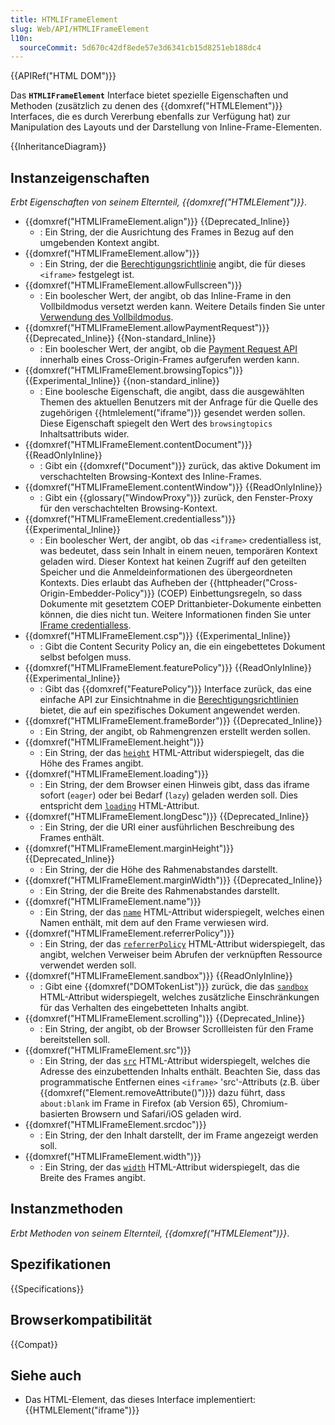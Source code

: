 ```yaml
---
title: HTMLIFrameElement
slug: Web/API/HTMLIFrameElement
l10n:
  sourceCommit: 5d670c42df8ede57e3d6341cb15d8251eb188dc4
---
```


{{APIRef("HTML DOM")}}

Das **`HTMLIFrameElement`** Interface bietet spezielle Eigenschaften und Methoden (zusätzlich zu denen des {{domxref("HTMLElement")}} Interfaces, die es durch Vererbung ebenfalls zur Verfügung hat) zur Manipulation des Layouts und der Darstellung von Inline-Frame-Elementen.

{{InheritanceDiagram}}

## Instanzeigenschaften

_Erbt Eigenschaften von seinem Elternteil, {{domxref("HTMLElement")}}_.

- {{domxref("HTMLIFrameElement.align")}} {{Deprecated_Inline}}
  - : Ein String, der die Ausrichtung des Frames in Bezug auf den umgebenden Kontext angibt.
- {{domxref("HTMLIFrameElement.allow")}}
  - : Ein String, der die [Berechtigungsrichtlinie](/de/docs/Web/HTTP/Permissions_Policy) angibt, die für dieses `<iframe>` festgelegt ist.
- {{domxref("HTMLIFrameElement.allowFullscreen")}}
  - : Ein boolescher Wert, der angibt, ob das Inline-Frame in den Vollbildmodus versetzt werden kann. Weitere Details finden Sie unter [Verwendung des Vollbildmodus](/de/docs/Web/API/Fullscreen_API).
- {{domxref("HTMLIFrameElement.allowPaymentRequest")}} {{Deprecated_Inline}} {{Non-standard_Inline}}
  - : Ein boolescher Wert, der angibt, ob die [Payment Request API](/de/docs/Web/API/Payment_Request_API) innerhalb eines Cross-Origin-Frames aufgerufen werden kann.
- {{domxref("HTMLIFrameElement.browsingTopics")}} {{Experimental_Inline}} {{non-standard_inline}}
  - : Eine boolesche Eigenschaft, die angibt, dass die ausgewählten Themen des aktuellen Benutzers mit der Anfrage für die Quelle des zugehörigen {{htmlelement("iframe")}} gesendet werden sollen. Diese Eigenschaft spiegelt den Wert des `browsingtopics` Inhaltsattributs wider.
- {{domxref("HTMLIFrameElement.contentDocument")}} {{ReadOnlyInline}}
  - : Gibt ein {{domxref("Document")}} zurück, das aktive Dokument im verschachtelten Browsing-Kontext des Inline-Frames.
- {{domxref("HTMLIFrameElement.contentWindow")}} {{ReadOnlyInline}}
  - : Gibt ein {{glossary("WindowProxy")}} zurück, den Fenster-Proxy für den verschachtelten Browsing-Kontext.
- {{domxref("HTMLIFrameElement.credentialless")}} {{Experimental_Inline}}
  - : Ein boolescher Wert, der angibt, ob das `<iframe>` credentialless ist, was bedeutet, dass sein Inhalt in einem neuen, temporären Kontext geladen wird. Dieser Kontext hat keinen Zugriff auf den geteilten Speicher und die Anmeldeinformationen des übergeordneten Kontexts. Dies erlaubt das Aufheben der {{httpheader("Cross-Origin-Embedder-Policy")}} (COEP) Einbettungsregeln, so dass Dokumente mit gesetztem COEP Drittanbieter-Dokumente einbetten können, die dies nicht tun. Weitere Informationen finden Sie unter [IFrame credentialless](/de/docs/Web/Security/IFrame_credentialless).
- {{domxref("HTMLIFrameElement.csp")}} {{Experimental_Inline}}
  - : Gibt die Content Security Policy an, die ein eingebettetes Dokument selbst befolgen muss.
- {{domxref("HTMLIFrameElement.featurePolicy")}} {{ReadOnlyInline}} {{Experimental_Inline}}
  - : Gibt das {{domxref("FeaturePolicy")}} Interface zurück, das eine einfache API zur Einsichtnahme in die [Berechtigungsrichtlinien](/de/docs/Web/HTTP/Permissions_Policy) bietet, die auf ein spezifisches Dokument angewendet werden.
- {{domxref("HTMLIFrameElement.frameBorder")}} {{Deprecated_Inline}}
  - : Ein String, der angibt, ob Rahmengrenzen erstellt werden sollen.
- {{domxref("HTMLIFrameElement.height")}}
  - : Ein String, der das [`height`](/de/docs/Web/HTML/Element/iframe#height) HTML-Attribut widerspiegelt, das die Höhe des Frames angibt.
- {{domxref("HTMLIFrameElement.loading")}}
  - : Ein String, der dem Browser einen Hinweis gibt, dass das iframe sofort (`eager`) oder bei Bedarf (`lazy`) geladen werden soll. Dies entspricht dem [`loading`](/de/docs/Web/HTML/Element/iframe#loading) HTML-Attribut.
- {{domxref("HTMLIFrameElement.longDesc")}} {{Deprecated_Inline}}
  - : Ein String, der die URI einer ausführlichen Beschreibung des Frames enthält.
- {{domxref("HTMLIFrameElement.marginHeight")}} {{Deprecated_Inline}}
  - : Ein String, der die Höhe des Rahmenabstandes darstellt.
- {{domxref("HTMLIFrameElement.marginWidth")}} {{Deprecated_Inline}}
  - : Ein String, der die Breite des Rahmenabstandes darstellt.
- {{domxref("HTMLIFrameElement.name")}}
  - : Ein String, der das [`name`](/de/docs/Web/HTML/Element/iframe#name) HTML-Attribut widerspiegelt, welches einen Namen enthält, mit dem auf den Frame verwiesen wird.
- {{domxref("HTMLIFrameElement.referrerPolicy")}}
  - : Ein String, der das [`referrerPolicy`](/de/docs/Web/HTML/Element/iframe#referrerpolicy) HTML-Attribut widerspiegelt, das angibt, welchen Verweiser beim Abrufen der verknüpften Ressource verwendet werden soll.
- {{domxref("HTMLIFrameElement.sandbox")}} {{ReadOnlyInline}}
  - : Gibt eine {{domxref("DOMTokenList")}} zurück, die das [`sandbox`](/de/docs/Web/HTML/Element/iframe#sandbox) HTML-Attribut widerspiegelt, welches zusätzliche Einschränkungen für das Verhalten des eingebetteten Inhalts angibt.
- {{domxref("HTMLIFrameElement.scrolling")}} {{Deprecated_Inline}}
  - : Ein String, der angibt, ob der Browser Scrollleisten für den Frame bereitstellen soll.
- {{domxref("HTMLIFrameElement.src")}}
  - : Ein String, der das [`src`](/de/docs/Web/HTML/Element/iframe#src) HTML-Attribut widerspiegelt, welches die Adresse des einzubettenden Inhalts enthält. Beachten Sie, dass das programmatische Entfernen eines `<iframe>` 'src'-Attributs (z.B. über {{domxref("Element.removeAttribute()")}}) dazu führt, dass `about:blank` im Frame in Firefox (ab Version 65), Chromium-basierten Browsern und Safari/iOS geladen wird.
- {{domxref("HTMLIFrameElement.srcdoc")}}
  - : Ein String, der den Inhalt darstellt, der im Frame angezeigt werden soll.
- {{domxref("HTMLIFrameElement.width")}}
  - : Ein String, der das [`width`](/de/docs/Web/HTML/Element/iframe#width) HTML-Attribut widerspiegelt, das die Breite des Frames angibt.

## Instanzmethoden

_Erbt Methoden von seinem Elternteil, {{domxref("HTMLElement")}}_.

## Spezifikationen

{{Specifications}}

## Browserkompatibilität

{{Compat}}

## Siehe auch

- Das HTML-Element, das dieses Interface implementiert: {{HTMLElement("iframe")}}

